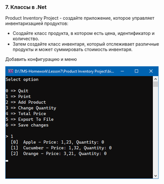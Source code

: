 ### 7. Классы в .Net

Product Inventory Project - создайте приложение, которое управляет инвентаризацией продуктов:
- Создайте класс продукта, в котором есть цена, идентификатор и количество.
- Затем создайте класс инвентаря, который отслеживает различные продукты и может суммировать стоимость инвентаря.

Добавить конфигурацию и меню

![screenshot](./screenshot.png)
